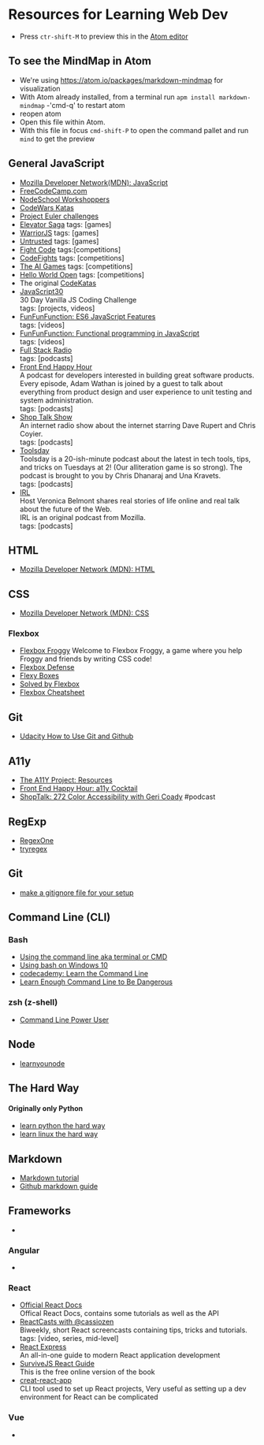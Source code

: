 # Resources for Learning Web Dev

 - Press `ctr-shift-M` to preview this in the [Atom editor](https://atom.io/)

## To see the MindMap in Atom
 - We're using https://atom.io/packages/markdown-mindmap for visualization
  - With Atom already installed, from a terminal run `apm install markdown-mindmap`
  -'cmd-q' to restart atom
  - reopen atom
  - Open this file within Atom.
  - With this file in focus `cmd-shift-P` to open the command pallet and run `mind` to get the preview

## General JavaScript
  - [Mozilla Developer Network(MDN): JavaScript](https://developer.mozilla.org/en-US/docs/Web/JavaScript)
  - [FreeCodeCamp.com](http://www.freecodecamp.com/)
  - [NodeSchool Workshoppers](http://nodeschool.io/#workshopper-list)
  - [CodeWars Katas](http://www.codewars.com/kata/search/javascript?q=&beta=false&order_by=rank_id+asc)
  - [Project Euler challenges](https://projecteuler.net/)
  - [Elevator Saga](http://play.elevatorsaga.com/) tags: [games]
  - [WarriorJS](https://github.com/olistic/warriorjs) tags: [games]
  - [Untrusted](http://alexnisnevich.github.io/untrusted/) tags: [games]
  - [Fight Code](http://fightcodegame.com/) tags:[competitions]
  - [CodeFights](https://codefights.com/home) tags: [competitions]
  - [The AI Games](http://theaigames.com/) tags: [competitions]
  - [Hello World Open](http://helloworldopen.com/) tags: [competitions]
  - The original [CodeKatas](http://codekata.com/)
  - [JavaScript30](https://javascript30.com/)  
    30 Day Vanilla JS Coding Challenge  
    tags: [projects, videos]  
  - [FunFunFunction: ES6 JavaScript Features](https://www.youtube.com/playlist?list=PL0zVEGEvSaeHJppaRLrqjeTPnCH6vw-sm)  
    tags: [videos]  
  - [FunFunFunction: Functional programming in JavaScript](https://www.youtube.com/playlist?list=PL0zVEGEvSaeEd9hlmCXrk5yUyqUag-n84)  
    tags: [videos]  
  - [Full Stack Radio](http://www.fullstackradio.com/)  
    tags: [podcasts]  
  - [Front End Happy Hour](http://frontendhappyhour.com/)  
    A podcast for developers interested in building great software products. Every episode, Adam Wathan is joined by a guest to talk about everything from product design and user experience to unit testing and system administration.  
    tags: [podcasts]  
  - [Shop Talk Show](http://shoptalkshow.com/)  
    An internet radio show about the internet starring Dave Rupert and Chris Coyier.  
    tags: [podcasts]  
  - [Toolsday](http://www.toolsday.io/)  
    Toolsday is a 20-ish-minute podcast about the latest in tech tools, tips, and tricks on Tuesdays at 2! (Our alliteration game is so strong). The podcast is brought to you by Chris Dhanaraj and Una Kravets.  
    tags: [podcasts]  
  - [IRL](https://irlpodcast.org)  
    Host Veronica Belmont shares real stories of life online and real talk about the future of the Web.  
    IRL is an original podcast from Mozilla.  
    tags: [podcasts]  

## HTML
 - [Mozilla Developer Network (MDN): HTML](https://developer.mozilla.org/en-US/docs/Web/HTML)

## CSS
 - [Mozilla Developer Network (MDN): CSS](https://developer.mozilla.org/en-US/docs/Web/CSS)

### Flexbox
 - [Flexbox Froggy](http://flexboxfroggy.com/)
   Welcome to Flexbox Froggy, a game where you help Froggy and friends by writing CSS code!
 - [Flexbox Defense](http://www.flexboxdefense.com/)
 - [Flexy Boxes](http://the-echoplex.net/flexyboxes/)
 - [Solved by Flexbox](https://philipwalton.github.io/solved-by-flexbox/)
 - [Flexbox Cheatsheet](http://jonibologna.com/flexbox-cheatsheet/)

## Git
 - [Udacity How to Use Git and Github](https://www.udacity.com/course/how-to-use-git-and-github--ud775)

## A11y
 - [The A11Y Project: Resources](http://a11yproject.com/resources.html)
 - [Front End Happy Hour: a11y Cocktail](http://frontendhappyhour.com/episodes/a11y-cocktail/)
 - [ShopTalk: 272 Color Accessibility with Geri Coady](http://shoptalkshow.com/episodes/272-color-accessibility-geri-coady/) #podcast

## RegExp
 - [RegexOne](https://www.regexone.com/)  
 - [tryregex](http://tryregex.com/)

## Git
 - [make a gitignore file for your setup](http://gitignore.io)

## Command Line (CLI)  

### Bash  
 - [Using the command line aka terminal or CMD](https://www.codecademy.com/learn/learn-the-command-line)
 - [Using bash on Windows 10](https://msdn.microsoft.com/en-us/commandline/wsl/about)
 - [codecademy: Learn the Command Line](https://www.codecademy.com/learn/learn-the-command-line)
 - [Learn Enough Command Line to Be Dangerous](https://www.learnenough.com/command-line-tutorial)

### zsh (z-shell)
 - [Command Line Power User](http://wesbos.com/command-line-video-tutorials/)

## Node
 - [learnyounode](https://github.com/workshopper/learnyounode)

## The Hard Way
#### Originally only Python
 - [learn python the hard way](https://learncodethehardway.org/python/)
 - [learn linux the hard way](https://learncodethehardway.org/unix/)

## Markdown
 - [Markdown tutorial](http://www.markdowntutorial.com/)
 - [Github markdown guide](https://guides.github.com/features/mastering-markdown/)

## Frameworks
 -

### Angular
 -

### React
 - [Official React Docs](https://facebook.github.io/react/docs/hello-world.html)  
   Offical React Docs, contains some tutorials as well as the API
 - [ReactCasts with @cassiozen](https://www.youtube.com/channel/UCZkjWyyLvzWeoVWEpRemrDQ)  
   Biweekly, short React screencasts containing tips, tricks and tutorials.  
   tags: [video, series, mid-level]
 - [React Express](http://www.react.express/)  
   An all-in-one guide to modern React application development
 - [SurviveJS React Guide](https://survivejs.com/react/introduction/)  
   This is the free online version of the book
 - [creat-react-app](https://github.com/facebookincubator/create-react-app)  
   CLI tool used to set up React projects, Very useful as setting up a dev environment for React can be complicated

### Vue
 -
